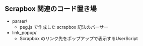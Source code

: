 ## Scrapbox 関連のコード置き場

- parser/
  - peg.js で作成した scrapbox 記法のパーサー
- link_popup/
  - Scrapbox のリンク先をポップアップで表示するUserScript
